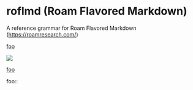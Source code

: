 # roflmd (Roam Flavored Markdown)

A reference grammar for Roam Flavored Markdown
(https://roamresearch.com/)

[foo](bar)

[]()

![](bar)

[foo]()

foo::
